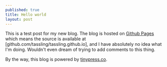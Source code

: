```yaml
---
published: true
title: Hello world
layout: post
---
```

This is a test post for my new blog. The blog is hosted on [Github Pages](http://pages.github.com/) which means the source is available at [github.com/tassling/tassling.github.io], and I have absolutely no idea what I'm doing. Wouldn't even dream of trying to add comments to this thing.

By the way, this blog is powered by [tinypress.co](https://tinypress.co).